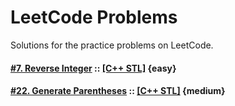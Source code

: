 # LeetCode Problems
Solutions for the practice problems on LeetCode.


#### [#7. Reverse Integer](https://leetcode.com/problems/reverse-integer/) :: [[C++ STL]](007.Reverse-Integer.STL) {easy}

#### [#22. Generate Parentheses](https://leetcode.com/problems/generate-parentheses/) :: [[C++ STL]](022.Generate-Parentheses.STL) {medium}
